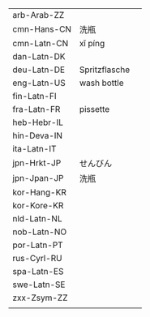 | | | |
|-|-|-|
| arb-Arab-ZZ |  |  |
| cmn-Hans-CN | 洗瓶 |  |
| cmn-Latn-CN | xǐ píng |  |
| dan-Latn-DK |  |  |
| deu-Latn-DE | Spritzflasche |  |
| eng-Latn-US | wash bottle |  |
| fin-Latn-FI |  |  |
| fra-Latn-FR | pissette |  |
| heb-Hebr-IL |  |  |
| hin-Deva-IN |  |  |
| ita-Latn-IT |  |  |
| jpn-Hrkt-JP | せんびん |  |
| jpn-Jpan-JP | 洗瓶 |  |
| kor-Hang-KR |  |  |
| kor-Kore-KR |  |  |
| nld-Latn-NL |  |  |
| nob-Latn-NO |  |  |
| por-Latn-PT |  |  |
| rus-Cyrl-RU |  |  |
| spa-Latn-ES |  |  |
| swe-Latn-SE |  |  |
| zxx-Zsym-ZZ |  |  |
|  |  |  |
